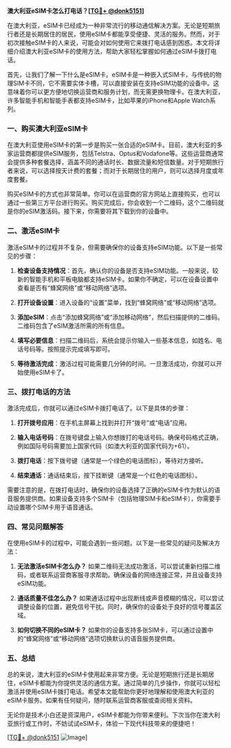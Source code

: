 **澳大利亚eSIM卡怎么打电话？[[TG💪+ @donk5151](https://t.me/s/donk5151)]**

在澳大利亚，eSIM卡已经成为一种非常流行的移动通信解决方案。无论是短期旅行者还是长期居住的居民，使用eSIM卡都能享受便捷、灵活的服务。然而，对于初次接触eSIM卡的人来说，可能会对如何使用它来拨打电话感到困惑。本文将详细介绍澳大利亚eSIM卡的使用方法，帮助大家轻松掌握如何通过eSIM卡拨打电话。

首先，让我们了解一下什么是eSIM卡。eSIM卡是一种嵌入式SIM卡，与传统的物理SIM卡不同，它不需要实体卡槽，可以直接安装在支持eSIM功能的设备中。这意味着你可以更方便地切换运营商和服务计划，而无需更换物理卡。在澳大利亚，许多智能手机和智能手表都支持eSIM卡，比如苹果的iPhone和Apple Watch系列。

### **一、购买澳大利亚eSIM卡**

在澳大利亚使用eSIM卡的第一步是购买一张合适的eSIM卡。目前，澳大利亚的多家运营商都提供eSIM服务，包括Telstra、Optus和Vodafone等。这些运营商通常会提供多种套餐选择，涵盖不同的通话时长、数据流量和短信数量。对于短期旅行者来说，可以选择按天计费的套餐；而对于长期居住的用户，则可以选择月度或年度套餐。

购买eSIM卡的方式也非常简单。你可以在运营商的官方网站上直接购买，也可以通过一些第三方平台进行购买。购买完成后，你会收到一个二维码，这个二维码就是你的eSIM激活码。接下来，你需要将其下载到你的设备中。

### **二、激活eSIM卡**

激活eSIM卡的过程并不复杂，但需要确保你的设备支持eSIM功能。以下是一些常见的步骤：

1. **检查设备支持情况**：首先，确认你的设备是否支持eSIM功能。一般来说，较新的智能手机和平板电脑都支持eSIM卡。如果你不确定，可以在设备设置中查看是否有“蜂窝网络”或“移动网络”选项。

2. **打开设备设置**：进入设备的“设置”菜单，找到“蜂窝网络”或“移动网络”选项。

3. **添加eSIM**：点击“添加蜂窝网络”或“添加移动网络”，然后扫描提供的二维码。二维码包含了eSIM激活所需的所有信息。

4. **填写必要信息**：扫描二维码后，系统会提示你输入一些基本信息，如姓名、电话号码等。按照提示完成填写即可。

5. **等待激活完成**：激活过程可能需要几分钟的时间。一旦激活成功，你就可以开始使用eSIM卡了。

### **三、拨打电话的方法**

激活完成后，你就可以通过eSIM卡拨打电话了。以下是具体的步骤：

1. **打开拨号应用**：在手机主屏幕上找到并打开“拨号”或“电话”应用。

2. **输入电话号码**：在拨号键盘上输入你想拨打的电话号码。确保号码格式正确，例如国际号码需要加上国家代码（如澳大利亚的国家代码为+61）。

3. **拨打电话**：按下拨号键（通常是一个绿色的电话图标），等待对方接听。

4. **结束通话**：通话结束后，按下挂断键（通常是一个红色的电话图标）。

需要注意的是，在拨打电话时，确保你的设备选择了正确的eSIM卡作为默认的语音服务提供商。如果设备支持多个SIM卡（包括物理SIM卡和eSIM卡），你需要手动设置哪个SIM卡用于语音通话。

### **四、常见问题解答**

在使用eSIM卡的过程中，可能会遇到一些问题。以下是一些常见的疑问及解决方法：

1. **无法激活eSIM卡怎么办？**
   如果二维码无法成功激活，可以尝试重新扫描二维码，或者联系运营商客服寻求帮助。确保设备的网络连接正常，并且设备支持eSIM功能。

2. **通话质量不佳怎么办？**
   如果通话过程中出现断线或声音模糊的情况，可以尝试调整设备的位置，避免信号干扰。同时，确保你的设备处于良好的信号覆盖区域。

3. **如何切换不同的eSIM卡？**
   如果你的设备支持多张SIM卡，可以通过设置中的“蜂窝网络”或“移动网络”选项切换默认的语音服务提供商。

### **五、总结**

总的来说，澳大利亚的eSIM卡使用起来非常方便。无论是短期旅行还是长期居住，eSIM卡都能为你提供灵活的通信方案。通过简单的几步操作，你就可以轻松激活并使用eSIM卡拨打电话。希望本文能帮助你更好地理解和使用澳大利亚的eSIM卡服务。如果有任何疑问，随时联系运营商客服或查阅相关资料。

无论你是技术小白还是资深用户，eSIM卡都能为你带来便利。下次当你在澳大利亚旅行或工作时，不妨试试eSIM卡，体验一下现代科技带来的便捷吧！

[[TG💪+ @donk5151](https://t.me/s/donk5151) ![Image](https://i.postimg.cc/rwNCRYN7/Snipaste-2025-04-30-17-27-05.png)]